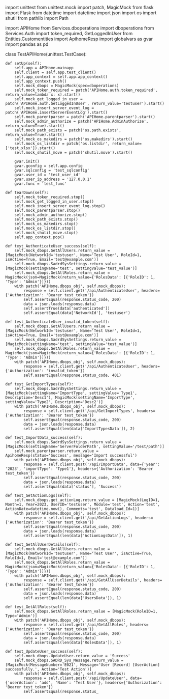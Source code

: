 import unittest
from unittest.mock import patch, MagicMock
from flask import Flask
from datetime import datetime
import json
import os
import shutil
from pathlib import Path

import APIHome
from Services.dboperations import dboperations
from Services.Auth import token_required, GetLoggedInUser
from Entities.Customentities import ApihomeResp
import globalvars as gvar
import pandas as pd

class TestAPIHome(unittest.TestCase):

    def setUp(self):
        self.app = APIHome.mainapp
        self.client = self.app.test_client()
        self.app_context = self.app.app_context()
        self.app_context.push()
        self.mock_dbops = MagicMock(spec=dboperations)
        self.mock_token_required = patch('APIHome.auth.token_required', return_value=lambda x: x).start()
        self.mock_get_logged_in_user = patch('APIHome.auth.GetLoggedInUser', return_value='testuser').start()
        self.mock_insert_server_event_log = patch('APIHome.insertServerEventLog').start()
        self.mock_parentparser = patch('APIHome.parentparser').start()
        self.mock_admin_authorize = patch('APIHome.AdminAuthorize', return_value=True).start()
        self.mock_path_exists = patch('os.path.exists', return_value=True).start()
        self.mock_os_makedirs = patch('os.makedirs').start()
        self.mock_os_listdir = patch('os.listdir', return_value=['test.xlsx']).start()
        self.mock_shutil_move = patch('shutil.move').start()

        gvar.init()
        gvar.gconfig = self.app.config
        gvar.sqlconfig = 'test_sqlconfig'
        gvar.user_id = 'test_user_id'
        gvar.user_ip_address = '127.0.0.1'
        gvar.func = 'test_func'

    def tearDown(self):
        self.mock_token_required.stop()
        self.mock_get_logged_in_user.stop()
        self.mock_insert_server_event_log.stop()
        self.mock_parentparser.stop()
        self.mock_admin_authorize.stop()
        self.mock_path_exists.stop()
        self.mock_os_makedirs.stop()
        self.mock_os_listdir.stop()
        self.mock_shutil_move.stop()
        self.app_context.pop()

    def test_AuthenticateUser_success(self):
        self.mock_dbops.GetAllUsers.return_value = [MagicMock(NetworkId='testuser', Name='Test User', RoleId=1, isActive=True, Email='test@example.com')]
        self.mock_dbops.SadrdSysSettings.return_value = [MagicMock(settingName='test', settingValue='test_value')]
        self.mock_dbops.GetAllRoles.return_value = MagicMock(json=MagicMock(return_value={'RolesData': [{'RoleID': 1, 'Type': 'Admin'}]}))
        with patch('APIHome.dbops_obj', self.mock_dbops):
            response = self.client.get('/api/AuthenticateUser', headers={'Authorization': 'Bearer test_token'})
            self.assertEqual(response.status_code, 200)
            data = json.loads(response.data)
            self.assertTrue(data['authenticated'])
            self.assertEqual(data['NetworkId'], 'testuser')

    def test_AuthenticateUser_invalid_token(self):
        self.mock_dbops.GetAllUsers.return_value = [MagicMock(NetworkId='testuser', Name='Test User', RoleId=1, isActive=True, Email='test@example.com')]
        self.mock_dbops.SadrdSysSettings.return_value = [MagicMock(settingName='test', settingValue='test_value')]
        self.mock_dbops.GetAllRoles.return_value = MagicMock(json=MagicMock(return_value={'RolesData': [{'RoleID': 1, 'Type': 'Admin'}]}))
        with patch('APIHome.dbops_obj', self.mock_dbops):
            response = self.client.get('/api/AuthenticateUser', headers={'Authorization': 'invalid_token'})
            self.assertEqual(response.status_code, 401)

    def test_GetImportTypes(self):
        self.mock_dbops.SadrdSysSettings.return_value = [MagicMock(settingName='ImportType', settingValue='Type1', Description='Desc1'), MagicMock(settingName='ImportType', settingValue='Type2', Description='Desc2')]
        with patch('APIHome.dbops_obj', self.mock_dbops):
            response = self.client.get('/api/GetImportTypes', headers={'Authorization': 'Bearer test_token'})
            self.assertEqual(response.status_code, 200)
            data = json.loads(response.data)
            self.assertEqual(len(data['ImportTypesData']), 2)

    def test_ImportData_success(self):
        self.mock_dbops.SadrdSysSettings.return_value = [MagicMock(settingName='ServerFolderPath', settingValue='/test/path')]
        self.mock_parentparser.return_value = ApihomeResp(status='Success', message='Import successful')
        with patch('APIHome.dbops_obj', self.mock_dbops):
            response = self.client.post('/api/ImportData', data={'year': '2023', 'importType': 'Type1'}, headers={'Authorization': 'Bearer test_token'})
            self.assertEqual(response.status_code, 200)
            data = json.loads(response.data)
            self.assertEqual(data['status'], 'Success')

    def test_GetActionLogs(self):
        self.mock_dbops.get_actionLog.return_value = [MagicMock(LogID=1, Month=1, Year=2023, UserID='testuser', Module='test', Action='test', ActionDate=datetime.now(), Comments='test', Dataload_Id=1)]
        with patch('APIHome.dbops_obj', self.mock_dbops):
            response = self.client.get('/api/GetActionLogs', headers={'Authorization': 'Bearer test_token'})
            self.assertEqual(response.status_code, 200)
            data = json.loads(response.data)
            self.assertEqual(len(data['ActionLogsData']), 1)

    def test_GetAllUserDetails(self):
        self.mock_dbops.GetAllUsers.return_value = [MagicMock(NetworkId='testuser', Name='Test User', isActive=True, RoleId=1, Email='test@example.com')]
        self.mock_dbops.GetAllRoles.return_value = MagicMock(json=MagicMock(return_value={'RolesData': [{'RoleID': 1, 'Type': 'Admin'}]}))
        with patch('APIHome.dbops_obj', self.mock_dbops):
            response = self.client.get('/api/GetAllUserDetails', headers={'Authorization': 'Bearer test_token'})
            self.assertEqual(response.status_code, 200)
            data = json.loads(response.data)
            self.assertEqual(len(data['UsersData']), 1)

    def test_GetAllRoles(self):
        self.mock_dbops.GetAllRoles.return_value = [MagicMock(RoleID=1, Type='Admin')]
        with patch('APIHome.dbops_obj', self.mock_dbops):
            response = self.client.get('/api/GetAllRoles', headers={'Authorization': 'Bearer test_token'})
            self.assertEqual(response.status_code, 200)
            data = json.loads(response.data)
            self.assertEqual(len(data['RolesData']), 1)

    def test_UpdateUser_success(self):
        self.mock_dbops.UpdateUser.return_value = 'Success'
        self.mock_dbops.SADRD_Sys_Message.return_value = [MagicMock(MessageNumber='E021', Message='User [Record] [UserAction] successfully.', Action='Test Action')]
        with patch('APIHome.dbops_obj', self.mock_dbops):
            response = self.client.post('/api/UpdateUser', data={'userAction': 'add', 'Name': 'Test User'}, headers={'Authorization': 'Bearer test_token'})
            self.assertEqual(response.status_
